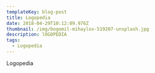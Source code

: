 ```yaml
---
templateKey: blog-post
title: Logopedia
date: 2018-04-29T10:12:09.976Z
thumbnail: /img/bogomil-mihaylov-519207-unsplash.jpg
description: lOGOPEDIA
tags:
  - Logopedia
---
```

Logopedia
